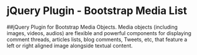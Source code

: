 # jQuery Plugin - Bootstrap Media List
##jQuery Plugin for Bootstrap Media Objects.  Media objects (including images, videos, audios)  are flexible and powerful components for displaying comment threads, articles lists, blog comments, Tweets, etc, that feature a left or right aligned image alongside textual content.
